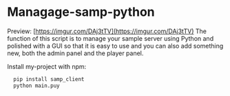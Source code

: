 # Managage-samp-python
Preview:
[https://imgur.com/DAj3tTV](https://imgur.com/DAj3tTV)
The function of this script is to manage your sample server using Python and polished with a GUI so that it is easy to use and you can also add something new, both the admin panel and the player panel.

Install my-project with npm:
```Python
  pip install samp_client
  python main.puy
```
